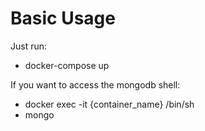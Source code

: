 # Basic Usage

Just run:
- docker-compose up

If you want to access the mongodb shell:
- docker exec -it {container_name} /bin/sh
- mongo


